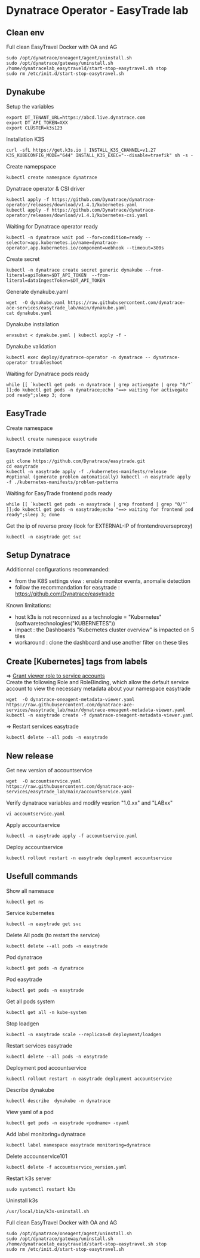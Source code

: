 # Dynatrace Operator - EasyTrade lab

## Clean env
Full clean EasyTravel Docker with OA and AG  

    sudo /opt/dynatrace/oneagent/agent/uninstall.sh
    sudo /opt/dynatrace/gateway/uninstall.sh
    /home/dynatracelab_easytraveld/start-stop-easytravel.sh stop
    sudo rm /etc/init.d/start-stop-easytravel.sh

## Dynakube
Setup the variables
    
    export DT_TENANT_URL=https://abcd.live.dynatrace.com
    export DT_API_TOKEN=XXX
    export CLUSTER=k3s123

Installation K3S

    curl -sfL https://get.k3s.io | INSTALL_K3S_CHANNEL=v1.27 K3S_KUBECONFIG_MODE="644" INSTALL_K3S_EXEC="--disable=traefik" sh -s -

Create namepspace

    kubectl create namespace dynatrace
    
Dynatrace operator & CSI driver

    kubectl apply -f https://github.com/Dynatrace/dynatrace-operator/releases/download/v1.4.1/kubernetes.yaml
    kubectl apply -f https://github.com/Dynatrace/dynatrace-operator/releases/download/v1.4.1/kubernetes-csi.yaml

Waiting for Dynatrace operator ready

    kubectl -n dynatrace wait pod --for=condition=ready --selector=app.kubernetes.io/name=dynatrace-operator,app.kubernetes.io/component=webhook --timeout=300s

Create secret

    kubectl -n dynatrace create secret generic dynakube --from-literal=apiToken=$DT_API_TOKEN  --from-literal=dataIngestToken=$DT_API_TOKEN
 
Generate dynakube.yaml

    wget  -O dynakube.yaml https://raw.githubusercontent.com/dynatrace-ace-services/easytrade_lab/main/dynakube.yaml
    cat dynakube.yaml

Dynakube installation

    envsubst < dynakube.yaml | kubectl apply -f -

Dynakube validation

    kubectl exec deploy/dynatrace-operator -n dynatrace -- dynatrace-operator troubleshoot

Waiting for Dynatrace pods ready

    while [[ `kubectl get pods -n dynatrace | grep activegate | grep "0/"` ]];do kubectl get pods -n dynatrace;echo "==> waiting for activegate pod ready";sleep 3; done

## EasyTrade

Create namespace 

    kubectl create namespace easytrade

Easytrade installation

    git clone https://github.com/Dynatrace/easytrade.git
    cd easytrade
    kubectl -n easytrade apply -f ./kubernetes-manifests/release
    #optional (generate problem automatically) kubectl -n easytrade apply -f ./kubernetes-manifests/problem-patterns
    
Waiting for EasyTrade frontend pods ready

    while [[ `kubectl get pods -n easytrade | grep frontend | grep "0/"` ]];do kubectl get pods -n easytrade;echo "==> waiting for frontend pod ready";sleep 3; done

Get the ip of reverse proxy (look for EXTERNAL-IP of frontendreverseproxy)

    kubectl -n easytrade get svc

## Setup Dynatrace
Additionnal configurations recommanded:  
 - from the K8S settings view : enable monitor events, anomalie detection 
 - follow the recommandation for easytrade : https://github.com/Dynatrace/easytrade

Known limitations:  
 - host k3s is not reconnized as a technologie = "Kubernetes" (softwaretechnologies("KUBERNETES"))
 - impact : the Dashboards "Kubernetes cluster overview" is impacted on 5 tiles
 - workaround : clone the dashboard and use another filter on these tiles

## Create [Kubernetes] tags from labels 
=> [Grant viewer role to service accounts](https://docs.dynatrace.com/docs/shortlink/kubernetes-tagging#viewer)   
Create the following Role and RoleBinding, which allow the default service account to view the necessary metadata about your namespace easytrade  

    wget  -O dynatrace-oneagent-metadata-viewer.yaml https://raw.githubusercontent.com/dynatrace-ace-services/easytrade_lab/main/dynatrace-oneagent-metadata-viewer.yaml
    kubectl -n easytrade create -f dynatrace-oneagent-metadata-viewer.yaml

=> Restart services easytrade

    kubectl delete --all pods -n easytrade

## New release

Get new version of accountservice

    wget  -O accountservice.yaml https://raw.githubusercontent.com/dynatrace-ace-services/easytrade_lab/main/accountservice.yaml

Verify dynatrace variables and modify vesrion "1.0.xx" and "LABxx"

    vi accountservice.yaml
        
Apply accountservice

    kubectl -n easytrade apply -f accountservice.yaml

Deploy accountservice 

    kubectl rollout restart -n easytrade deployment accountservice

## Usefull commands
    
Show all namesace

    kubectl get ns
    
Service kubernetes 

    kubectl -n easytrade get svc

Delete All pods (to restart the service)

    kubectl delete --all pods -n easytrade
    
Pod dynatrace

    kubectl get pods -n dynatrace

Pod easytrade

    kubectl get pods -n easytrade

Get all pods system

    kubectl get all -n kube-system
    
Stop loadgen

    kubectl -n easytrade scale --replicas=0 deployment/loadgen

Restart services easytrade

    kubectl delete --all pods -n easytrade

Deployment pod accountservice

    kubectl rollout restart -n easytrade deployment accountservice

Describe dynakube 

    kubectl describe  dynakube -n dynatrace

View yaml of a pod

    kubectl get pods -n easytrade <podname> -oyaml

Add label monitoring=dynatrace

    kubectl label namespace easytrade monitoring=dynatrace

Delete accounservice101

    kubectl delete -f accountservice_version.yaml

Restart k3s server

    sudo systemctl restart k3s
    
Uninstall k3s 

    /usr/local/bin/k3s-uninstall.sh

Full clean EasyTravel Docker with OA and AG  

    sudo /opt/dynatrace/oneagent/agent/uninstall.sh
    sudo /opt/dynatrace/gateway/uninstall.sh
    /home/dynatracelab_easytraveld/start-stop-easytravel.sh stop
    sudo rm /etc/init.d/start-stop-easytravel.sh


    
